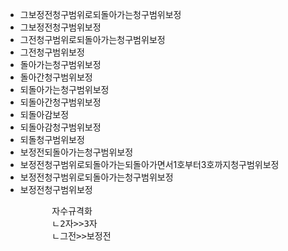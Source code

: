 - 그보정전청구범위로되돌아가는청구범위보정
- 그보정전청구범위보정
- 그전청구범위로되돌아가는청구범위보정
- 그전청구범위보정
- 돌아가는청구범위보정
- 돌아간청구범위보정
- 되돌아가는청구범위보정
- 되돌아간청구범위보정
- 되돌아감보정
- 되돌아감청구범위보정
- 되돌청구범위보정
- 보정전되돌아가는청구범위보정
- 보정전청구범위로되돌아가는되돌아가면서1호부터3호까지청구범위보정
- 보정전청구범위로되돌아가는청구범위보정
- 보정전청구범위보정
    <pre>
        자수규격화
        ㄴ2자>>3자
        ㄴ그전>>보정전
        
    </pre>